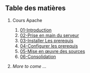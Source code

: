 ## Table des matières
1. Cours Apache
	1. [01-Introduction](./CoursApache/Chapitres/01-Introduction.md)
	2. [02-Prise en main du serveur](./CoursApache/Chapitres/02-Prise%20en%20main%20du%20serveur.md)
	3. [03-Installer Les prerequis](./CoursApache/Chapitres/03-Installer%20Les%20prerequis)
	4. [04-Configurer les prerequis](./CoursApache/Chapitres/04-Configurer%20les%20prerequis.md)
	5. [05-Mise en œuvre des sources](./CoursApache/Chapitres/05-Deployer%20les%20sources.md)
	6. [06-Consolidation](./CoursApache/Chapitres/06-Consolidation.md)

2. *More to come …*
